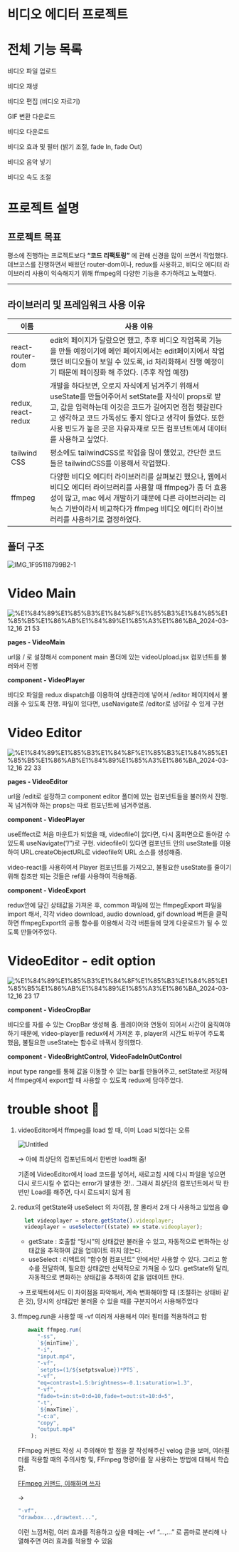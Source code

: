 # 비디오 에디터 프로젝트

# 전체 기능 목록

비디오 파일 업로드

비디오 재생

비디오 편집 (비디오 자르기)

GIF 변환 다운로드

비디오 다운로드

비디오 효과 및 필터 (밝기 조절, fade In, fade Out)

비디오 음악 넣기

비디오 속도 조절

# 프로젝트 설명

## 프로젝트 목표

평소에 진행하는 프로젝트보다 **“코드 리팩토링”** 에 관해 신경을 많이 쓰면서 작업했다. 데브코스를 진행하면서 배웠던 router-dom이나, redux를 사용하고, 비디오 에디터 라이브러리 사용이 익숙해지기 위해 ffmpeg의 다양한 기능을 추가하려고 노력했다. 

---

## 라이브러리 및 프레임워크 사용 이유

| 이름 | 사용 이유 |
| --- | --- |
| react-router-dom | edit의 페이지가 달랐으면 했고, 추후 비디오 작업목록 기능을 만들 예정이기에 메인 페이지에서는 edit페이지에서 작업했던 비디오들이 보일 수 있도록, id 처리화해서 진행 예정이기 때문에 페이징화 해 주었다. (추후 작업 예정) |
| redux, react-redux | 개발을 하다보면, 오로지 자식에게 넘겨주기 위해서 useState를 만들어주어서 setState를 자식이 props로 받고, 값을 입력하는데 이것은 코드가 길어지면 점점 헷갈린다고 생각하고 코드 가독성도 좋지 않다고 생각이 들었다. 또한 사용 빈도가 높은 곳은 자유자재로 모든 컴포넌트에서 데이터를 사용하고 싶었다. |
| tailwind CSS | 평소에도 tailwindCSS로 작업을 많이 했었고, 간단한 코드들은 tailwindCSS를 이용해서 작업했다. |
| ffmpeg | 다양한 비디오 에디터 라이브러리를 살펴보긴 했으나, 웹에서 비디오 에디터 라이브러리를 사용할 때 ffmpeg가 좀 더 효용성이 많고, mac 에서 개발하기 때문에 다른 라이브러리는 리눅스 기반이라서 비교하다가 ffmpeg 비디오 에디터 라이브러리를 사용하기로 결정하였다. |

## 폴더 구조

![IMG_1F95118799B2-1](https://github.com/murramge/video_editor_project/assets/60298173/4be28156-a213-450e-9ca6-1fd269781056)

# **Video Main**
![%E1%84%89%E1%85%B3%E1%84%8F%E1%85%B3%E1%84%85%E1%85%B5%E1%86%AB%E1%84%89%E1%85%A3%E1%86%BA_2024-03-12_16 21 53](https://github.com/murramge/video_editor_project/assets/60298173/ae5207d7-0f34-4b2b-8422-4e484b730754)

**pages - VideoMain**

url을 / 로 설정해서 component main 폴더에 있는 videoUpload.jsx 컴포넌트를 불러와서 진행

**component - VideoPlayer**

비디오 파일을 redux dispatch를 이용하여 상태관리에 넣어서 /editor 페이지에서 불러올 수 있도록 진행. 파일이 있다면, useNavigate로 /editor로 넘어갈 수 있게 구현

# **Video Editor**

![%E1%84%89%E1%85%B3%E1%84%8F%E1%85%B3%E1%84%85%E1%85%B5%E1%86%AB%E1%84%89%E1%85%A3%E1%86%BA_2024-03-12_16 22 33](https://github.com/murramge/video_editor_project/assets/60298173/3fd6dcbf-4df5-4fe5-9089-71a72a57c678)


**pages - VideoEditor**

url을 /edit로 설정하고 component editor 폴더에 있는 컴포넌트들을 불러와서 진행. 꼭 넘겨줘야 하는 props는 따로 컴포넌트에 넘겨주었음.

**component - VideoPlayer**

useEffect로 처음 마운트가 되었을 때, videofile이 없다면, 다시 홈화면으로 돌아갈 수 있도록 useNavigate(”/”)로 구현. videofile이 있다면 컴포넌트 안의 useState를 이용하여 URL.createObjectURL로 videofile의 URL 소스를 생성해줌.

video-react를 사용하여서 Player 컴포넌트를 가져오고, 불필요한 useState를 줄이기 위해 참조만 되는 것들은 ref를 사용하여 적용해줌.

**component - VideoExport**

redux안에 담긴 상태값을 가져온 후, common 파일에 있는 ffmpegExport 파일을 import 해서, 각각 video download, audio download, gif download 버튼을 클릭하면 ffmpegExport의 공통 함수를 이용해서 각각 버튼들에 맞게 다운로드가 될 수 있도록 만들어주었다.

# **VideoEditor - edit option**

![%E1%84%89%E1%85%B3%E1%84%8F%E1%85%B3%E1%84%85%E1%85%B5%E1%86%AB%E1%84%89%E1%85%A3%E1%86%BA_2024-03-12_16 23 17](https://github.com/murramge/video_editor_project/assets/60298173/99457a1e-c97f-4aac-93a2-be5947f80dea)


**component - VideoCropBar**

비디오를 자를 수 있는 CropBar 생성해 줌. 플레이어와 연동이 되어서 시간이 움직여야 하기 때문에, video-player를 redux에서 가져온 후, player의 시간도 바꾸어 주도록 했음, 불필요한 useState는 함수로 바꿔서 정의했다.

**component - VideoBrightControl, VideoFadeInOutControl**

input type range를 통해 값을 이동할 수 있는 bar를 만들어주고, setState로 저장해서 ffmpeg에서 export할 때 사용할 수 있도록 redux에 담아주었다.

# trouble shoot 🎯

1. videoEditor에서 ffmpeg를 load 할 때, 이미 Load 되었다는 오류
   
    ![Untitled](https://github.com/murramge/video_editor_project/assets/60298173/5084aadf-54ed-4ece-b2ea-0af9d5067715)

    → 아예 최상단의 컴포넌트에서 한번만 load해 줌!
    
    기존에 VideoEditor에서 load 코드를 넣어서, 새로고침 시에 다시 파일을 넣으면 다시 로드시킬 수 없다는 error가 발생한 것!.. 그래서 최상단의 컴포넌트에서 딱 한 번만 Load를 해주면, 다시 로드되지 않게 됨
    
3. redux의 getState와 useSelect 의 차이점, 잘 몰라서 2개 다 사용하고 있었음 😅
    
    ```jsx
      let videoplayer = store.getState().videoplayer;
      videoplayer = useSelector((state) => state.videoplayer);
    ```
    
    - getState : 호출할 “당시”의 상태값만 불러올 수 있고, 자동적으로 변화하는 상태값을 추적하여 값을 업데이트 하지 않는다.
    - useSelect : 리액트의 “함수형 컴포넌트” 안에서만 사용할 수 있다. 그리고 함수를 전달하여, 필요한 상태값만 선택적으로 가져올 수 있다. getState와 달리, 자동적으로 변화하는 상태값을 추적하여 값을 업데이트 한다.
    
    → 프로젝트에서도 이 차이점을 파악해서, 계속 변화해야할 때 (조절하는 상태바 같은 것), 당시의 상태값만 불러올 수 있을 때를 구분지어서 사용해주었다
    
4. ffmpeg.run을 사용할 때 -vf 여러개 사용해서 여러 필터를 적용하려고 함
    
    ```jsx
       await ffmpeg.run(
          "-ss",
          `${minTime}`,
          "-i",
          "input.mp4",
          "-vf",
          `setpts=(1/${setptsvalue})*PTS`,
          "-vf",
          "eq=contrast=1.5:brightness=-0.1:saturation=1.3",
          "-vf",
          "fade=t=in:st=0:d=10,fade=t=out:st=10:d=5",
          "-t",
          `${maxTime}`,
          "-c:a",
          "copy",
          "output.mp4"
        );
    ```
    
    FFmpeg 커맨드 작성 시 주의해야 할 점을 잘 작성해주신 velog 글을 보며, 여러필터를 적용할 때의 주의사항 및, FFmpeg 명령어를 잘 사용하는 방법에 대해서 학습함. 
    
    [FFmpeg 커맨드, 이해하며 쓰자](https://velog.io/@yukimiau/FFmpeg-커맨드-작성시-기억해야할-주의사항들)
    
    → 
    
    ```jsx
    "-vf",
    "drawbox...,drawtext...",
    ```
    
    이런 느낌처럼, 여러 효과를 적용하고 싶을 때에는 -vf “…,…” 로 콤마로 분리해 나열해주면 여러 효과를 적용할 수 있음
